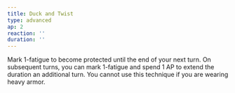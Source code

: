 ```yaml
---
title: Duck and Twist
type: advanced
ap: 2
reaction: ''
duration: ''
---
```

Mark 1-fatigue to become protected until the end of your next turn. On subsequent turns, you can mark 1-fatigue and spend 1 AP to extend the duration an additional turn. You cannot use this technique if you are wearing heavy armor.
